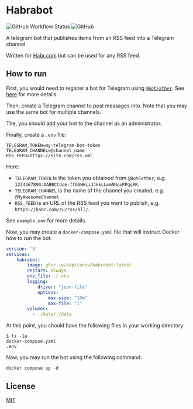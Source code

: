 # Habrabot

![GitHub Workflow Status](https://img.shields.io/github/workflow/status/kapitanov/habrabot/Go?style=flat-square)
![GitHub](https://img.shields.io/github/license/kapitanov/habrabot?style=flat-square)

A telegram bot that publishes items from an RSS feed into a Telegram channel.

Written for [Habr.com](https://habr.com/) but can be used for any RSS feed.

## How to run

First, you would need to register a bot for Telegram using [`@BotFather`](https://t.me/BotFather).
See [here](https://core.telegram.org/bots/api#authorizing-your-bot) for more details.

Then, create a Telegram channel to post messages into.
Note that you may use the same bot for multiple channels.

The, you should add your bot to the channel as an administrator.

Finally, create a `.env` file:

```shell
TELEGRAM_TOKEN=my-telegram-bot-token
TELEGRAM_CHANNEL=@channel_name
RSS_FEED=https://site.com/rss.xml
```

Here:

* `TELEGRAM_TOKEN` is the token you obtained from `@BotFather`, e.g. `1234567890:AABBCCdde-ffGGHHiiJJkkLLmmNNooPPqqRR`.
* `TELEGRAM_CHANNEL` is the name of the channel you created, e.g. `@MyAwesomeChannel`.
* `RSS_FEED` is an URL of the RSS feed you want to publish, e.g. `https://habr.com/ru/rss/all/`.

See `example.env` for more details.

Now, you may create a `docker-compose.yaml` file that will instruct Docker how to run the bot:

```yaml
version: '3'
services:
    habrabot:
        image: ghcr.io/kapitanov/habrabot:latest
        restart: always
        env_file: ./.env
        logging:
            driver: "json-file"
            options:
                max-size: "10m"
                max-file: "1"
        volumes:
          - ./data/:/data
```

At this point, you should have the following files in your working directory:

```shell
$ ls -1a
docker-compose.yaml
.env
```

Now, you may run the bot using the following command:

```shell
docker compose up -d
```
## License

[MIT](LICENSE)
